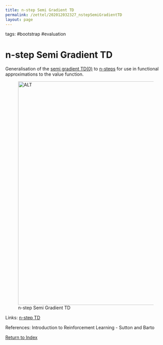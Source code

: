 ```yaml
---
title: n-step Semi Gradient TD
permalink: /zettel/202012032327_nstepSemiGradientTD
layout: page
---
```

tags: #bootstrap #evaluation

# n-step Semi Gradient TD

Generalisation of the [semi gradient TD(0)](202012032232_semigradientTDZero) to 
[n-steps](202011302230_nstepReturn) for use in functional approximations
to the value function.

<figure>
  <img src="/zettel/Images/ReinforcementLearning/NStepSemiGradientTDV.png"
     alt="ALT"
     class="centerImage"
     style="width: 700px;" />
  <figcaption> n-step Semi Gradient TD </figcaption>     
</figure>

Links: [n-step TD](202011302226_nStepTD)

References: Introduction to Reinforcement Learning - Sutton and Barto

[Return to Index](index)